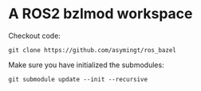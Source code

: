 # A ROS2 bzlmod workspace

Checkout code:

```
git clone https://github.com/asymingt/ros_bazel
```

Make sure you have initialized the submodules:

```
git submodule update --init --recursive
```